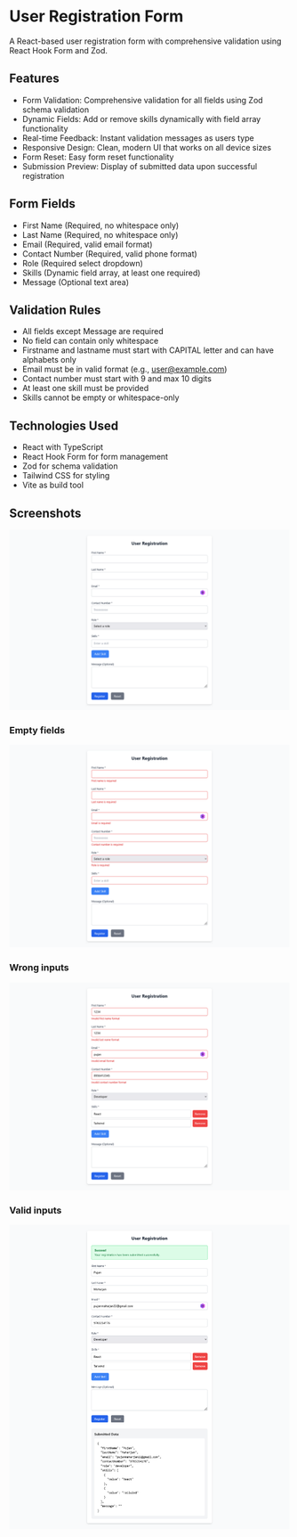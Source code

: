 # User Registration Form
A React-based user registration form with comprehensive validation using React Hook Form and Zod.
## Features
  - Form Validation: Comprehensive validation for all fields using Zod schema validation
  - Dynamic Fields: Add or remove skills dynamically with field array functionality
  - Real-time Feedback: Instant validation messages as users type
  - Responsive Design: Clean, modern UI that works on all device sizes
  - Form Reset: Easy form reset functionality
  - Submission Preview: Display of submitted data upon successful registration

## Form Fields
  - First Name (Required, no whitespace only)
  - Last Name (Required, no whitespace only)
  - Email (Required, valid email format)
  - Contact Number (Required, valid phone format)
  - Role (Required select dropdown)
  - Skills (Dynamic field array, at least one required)
  - Message (Optional text area)

## Validation Rules
  - All fields except Message are required
  - No field can contain only whitespace
  - Firstname and lastname must start with CAPITAL letter and can have alphabets only
  - Email must be in valid format (e.g., user@example.com)
  - Contact number must start with 9 and max 10 digits
  - At least one skill must be provided
  - Skills cannot be empty or whitespace-only

## Technologies Used
  - React with TypeScript
  - React Hook Form for form management
  - Zod for schema validation
  - Tailwind CSS for styling
  - Vite as build tool

## Screenshots

![alt text](image.png)

### Empty fields
![alt text](image-1.png)

### Wrong inputs
![alt text](image-2.png)

### Valid inputs
![alt text](image-3.png)
